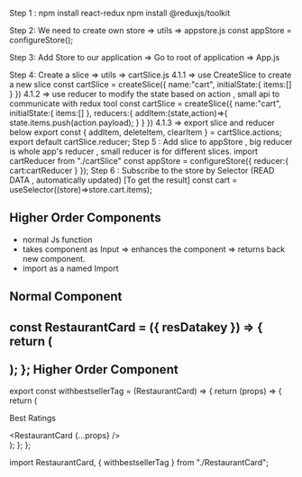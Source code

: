 Step 1 :
npm install react-redux
npm install @reduxjs/toolkit

Step 2:
We need to create own store => utils => appstore.js
        const appStore = configureStore();

Step 3:
Add Store to our application => Go to root of application => App.js
        <Provider store={appStore}></Provider>

Step 4:
Create a slice => utils => cartSlice.js
    4.1.1 => use CreateSlice to create a new slice
        const cartSlice = createSlice({
            name:"cart",
            initialState:{
                items:[]
            }
        })
    4.1.2 => use reducer to modify the state based on action , small api to communicate with redux tool
        const cartSlice = createSlice({
        name:"cart",
        initialState:{
            items:[]
        },
        reducers:{
            addItem:(state,action)=>{
                state.items.push(action.payload);
            }
        }
        })
    4.1.3 => export slice and reducer below
       export const { addItem, deleteItem, clearItem } = cartSlice.actions;
       export default cartSlice.reducer;
Step 5 :
Add slice to appStore , big reducer is whole app's reducer , small reducer is for different slices.
        import cartReducer from "./cartSlice"
        const appStore = configureStore({
            reducer:{
                cart:cartReducer
            }
        });
Step 6 : 
Subscribe to the store by Selector (READ DATA , automatically updated) [To get the result]
        const cart = useSelector((store)=>store.cart.items);


Higher Order Components
---------------------------
- normal Js function
- takes component as Input => enhances the component => returns back new component.
- import as a named Import

Normal Component
---------------------
const RestaurantCard = ({ resDatakey }) => {
  return (
    <div className="w-[300px] rounded-lg py-2 gap-8">     
    </div>
    </div>
  );
};
Higher Order Component
-----------------------
export const withbestsellerTag = (RestaurantCard) => {
  return (props) => {  
    return (
      <div>
        <p className="absolute bg-black text-white rounded-lg px-2">Best Ratings</p>
        <RestaurantCard {...props} />
      </div>
    );
  };
};

import RestaurantCard, { withbestsellerTag } from "./RestaurantCard";